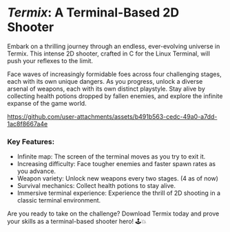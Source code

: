 # *Termix*: A Terminal-Based 2D Shooter

Embark on a thrilling journey through an endless, ever-evolving universe in Termix. This intense 2D shooter, crafted in C for the Linux Terminal, will push your reflexes to the limit.

Face waves of increasingly formidable foes across four challenging stages, each with its own unique dangers. As you progress, unlock a diverse arsenal of weapons, each with its own distinct playstyle. Stay alive by collecting health potions dropped by fallen enemies, and explore the infinite expanse of the game world.

https://github.com/user-attachments/assets/b491b563-cedc-49a0-a7dd-1ac8f8667a4e

### Key Features:

* Infinite map: The screen of the terminal moves as you try to exit it.
* Increasing difficulty: Face tougher enemies and faster spawn rates as you advance.
* Weapon variety: Unlock new weapons every two stages. (4 as of now)
* Survival mechanics: Collect health potions to stay alive.
* Immersive terminal experience: Experience the thrill of 2D shooting in a classic terminal environment.


Are you ready to take on the challenge? Download Termix today and prove your skills as a terminal-based shooter hero! 🕹️💥
